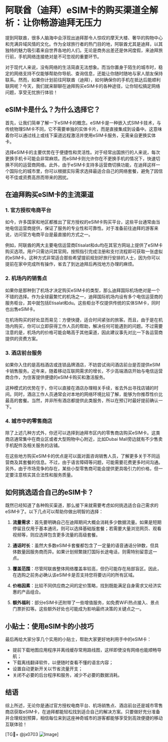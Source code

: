 # 阿联酋（迪拜）eSIM卡的购买渠道全解析：让你畅游迪拜无压力

提到阿联酋，很多人脑海中会浮现出迪拜那令人惊叹的摩天大楼、奢华的购物中心和充满异域风情的文化。作为全球旅行者的热门目的地，阿联酋尤其是迪拜，以其独特的魅力吸引着来自世界各地的人们。无论是商务出差还是休闲度假，来迪拜旅行前，手机网络连接绝对是不可忽视的重要环节。

对于现代人来说，没有网络的生活简直无法想象。而当你置身于陌生的城市时，稳定的网络支持不仅能够帮助你导航、查询信息，还能让你随时随地与家人朋友保持联系。然而，如果你计划前往阿联酋（迪拜），如何确保你的手机在抵达后能顺利联网呢？今天，我们就来聊聊在迪拜购买eSIM卡的各种途径，让你轻松搞定网络问题，享受无忧旅行体验！

## eSIM卡是什么？为什么选择它？

首先，让我们简单了解一下eSIM卡的概念。eSIM卡是一种嵌入式SIM卡技术，与传统物理SIM卡不同，它不需要单独的实体卡片，而是直接集成到设备中。这意味着你可以通过线上或线下渠道远程激活并使用eSIM卡服务，无需亲自更换实体卡。

选择eSIM卡的主要优势在于便捷性和灵活性。对于经常出国旅行的人来说，每次更换手机卡可能会非常麻烦。而eSIM卡则允许你在不更换手机的情况下，快速切换不同的运营商网络。此外，由于eSIM卡支持多运营商切换功能，在迪拜这样一个国际化的城市里，你可以根据实际需求选择最适合自己的网络套餐，避免了因信号不佳或资费高昂而带来的困扰。

## 在迪拜购买eSIM卡的主流渠道

### 1. 官方授权电商平台

如今，许多国家和地区都推出了官方授权的eSIM卡购买平台，这些平台通常由当地电信运营商提供，保证了服务的专业性和可靠性。对于准备前往迪拜的游客来说，访问官方电商平台是最直接的方式之一。

例如，阿联酋的两大主要电信运营商Etisalat和du均在其官方网站上提供了eSIM卡购买选项。用户只需访问其官网，按照指引完成注册和支付流程即可获取一张虚拟的eSIM卡。这种方式非常适合那些希望提前规划好旅行安排的人士，因为你可以提前在家中完成所有操作，省去了到达迪拜后再找地方办理的麻烦。

### 2. 机场内的销售点

如果你是那种到了机场才决定购买eSIM卡的类型，那么迪拜国际机场绝对是一个不错的选择。作为全球最繁忙的机场之一，迪拜国际机场内设有多个电信运营商的服务柜台，其中就包括Etisalat和du。这些柜台不仅提供传统的实体SIM卡，同时也出售eSIM卡。

在机场购买的好处显而易见：方便快捷，适合时间紧张的旅客。而且，由于是在机场内购买，你可以立即获得工作人员的帮助，解决任何可能遇到的问题。不过需要注意的是，机场内的价格可能会略高于其他渠道，因此建议事先对比一下各运营商提供的资费方案。

### 3. 酒店前台服务

如果你入住的是高档酒店或连锁品牌酒店，不妨尝试询问酒店前台是否提供eSIM卡销售服务。近年来，随着移动互联网需求的增长，不少高端酒店开始与电信运营商合作，为住客提供便捷的eSIM卡购买和激活服务。

这种模式的优势在于，你可以直接在酒店办理相关手续，省去外出寻找店铺的时间。同时，酒店工作人员通常会对本地的网络环境比较了解，能够为你推荐性价比最高的套餐。当然，并非所有酒店都提供此类服务，所以在预订时最好提前确认一下。

### 4. 城市中的零售商店

除了上述几种方式外，你还可以选择到迪拜市区内的零售商店购买eSIM卡。这类商店通常集中在商业区或者大型购物中心附近，比如Dubai Mall旁边就有不少售卖手机配件及相关服务的店铺。

在这些地方购买eSIM卡的优点是可以面对面咨询销售人员，了解更多关于不同运营商及其套餐的信息。不过，由于语言障碍等问题，可能需要花费更多时间沟通。另外，由于市场竞争的存在，某些小型零售商可能会提供更具吸引力的价格，但一定要注意核实其合法性和服务质量。

## 如何挑选适合自己的eSIM卡？

既然已经知道了各种购买渠道，那么接下来就需要考虑如何挑选适合自己需求的eSIM卡了。以下几点可以帮助你做出明智的选择：

1. **流量需求**：首先要明确自己在迪拜期间大概会消耗多少数据流量。如果是短期停留且仅用于基本通讯，则可以选择基础版套餐；若需要大量浏览网页、观看视频等，则应选择包含更多流量的高级套餐。
   
2. **通话时长**：虽然大多数eSIM卡套餐都包含了一定量的语音通话分钟数，但具体数量因服务商而异。如果计划频繁拨打国际长途电话，则需特别留意这一点。

3. **覆盖范围**：尽管阿联酋整体网络覆盖率较高，但仍可能存在局部盲区。因此，在选购之前务必确认该eSIM卡是否支持您将要访问的所有区域。

4. **价格因素**：比较不同供应商之间的定价策略，找到既能满足自身需求又经济实惠的产品组合。

5. **额外福利**：部分eSIM卡还附带了一些增值服务，如免费WiFi热点接入、景点门票折扣等。这些额外好处也可能成为影响最终决策的关键点之一。

## 小贴士：使用eSIM卡的小技巧

最后再给大家分享几个实用的小贴士，帮助大家更好地利用手中的eSIM卡：

- 提前下载地图应用程序并离线缓存常用路线图，这样即使没有网络也能顺畅导航；
- 下载离线翻译软件，以便随时查看不懂的语言内容；
- 设置自动更新开关以节省流量开支；
- 关闭不必要的后台程序和服务，减少不必要的数据消耗。

## 结语

综上所述，无论你是通过官方授权电商平台、机场销售点、酒店前台还是城市零售商店获取eSIM卡，在迪拜都能轻松找到适合自己的解决方案。只要做好充分准备并合理规划预算，相信每位来到这座神奇城市的游客都能够享受到高效便捷的移动互联体验！

[TG💪+ @jx0703 ![Image](https://github.com/user-attachments/assets/dbca1d08-cadb-493c-b0ec-ad6f7a83f270)]